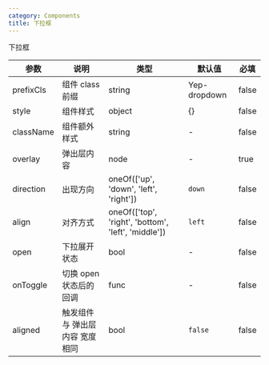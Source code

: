 ```yaml
---
category: Components
title: 下拉框
---
```


下拉框

<DEMO>

| 参数      | 说明                            | 类型                                                | 默认值       | 必填  |
| --------- | ------------------------------- | --------------------------------------------------- | ------------ | ----- |
| prefixCls | 组件 class 前缀                 | string                                              | Yep-dropdown | false |
| style     | 组件样式                        | object                                              | {}           | false |
| className | 组件额外样式                    | string                                              | -            | false |
| overlay   | 弹出层内容                      | node                                                | -            | true  |
| direction | 出现方向                        | oneOf(['up', 'down', 'left', 'right'])              | `down`       | false |
| align     | 对齐方式                        | oneOf(['top', 'right', 'bottom', 'left', 'middle']) | `left`       | false |
| open      | 下拉展开状态                    | bool                                                | -            | false |
| onToggle  | 切换 open 状态后的回调          | func                                                | -            | false |
| aligned   | 触发组件 与 弹出层内容 宽度相同 | bool                                                | `false`      | false |
